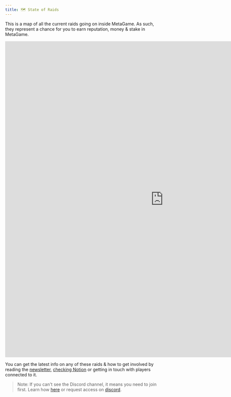 ```yaml
---
title: 🗺️ State of Raids
---
```


This is a map of all the current raids going on inside MetaGame.
As such, they represent a chance for you to earn reputation, money & stake in MetaGame.

<iframe 
    width="1024" 
    height="1024" 
    src="https://miro.com/app/live-embed/o9J_l7FjYfU=/?moveToViewport=-32911,-11434,38982,24535" 
    frameBorder="0" 
    scrolling="no" 
    allowfullscreen
></iframe>

You can get the latest info on any of these raids & how to get involved by reading the [newsletter](https://metagame.substack.com/), [checking Notion](https://meta-game.notion.site/e0e83b7ea2a54d6294c5e167ba7b306a?v=81e5d4755ab44c3a93df3eaaee6fd369) or getting in touch with players connected to it.

> Note: If you can't see the Discord channel, it means you need to
> join first. Learn how [here](https://wiki.metagame.wtf/docs/enter-metagame/join-metagame) or request access on [discord](https://discord.gg/metagame).